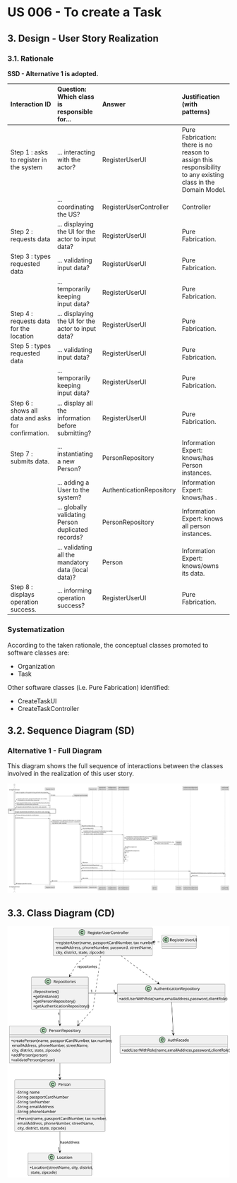 # US 006 - To create a Task

## 3. Design - User Story Realization

### 3.1. Rationale

**SSD - Alternative 1 is adopted.**

| Interaction ID                                     | Question: Which class is responsible for...         | Answer                   | Justification (with patterns)                                                                                 |
|:---------------------------------------------------|:----------------------------------------------------|:-------------------------|:--------------------------------------------------------------------------------------------------------------|
| Step 1 : asks to register in the system            | ... interacting with the actor?                     | RegisterUserUI           | Pure Fabrication: there is no reason to assign this responsibility to any existing class in the Domain Model. |
| 	                                                  | ... coordinating the US?                            | RegisterUserController   | Controller                                                                                                    |
| Step 2 : requests data                             | ... displaying the UI for the actor to input data?  | RegisterUserUI           | Pure Fabrication.                                                                                             |
| Step 3 : types requested data                      | ... validating input data?                          | RegisterUserUI           | Pure Fabrication.                                                                                             |
|                                                    | ... temporarily keeping input data?                 | RegisterUserUI           | Pure Fabrication.                                                                                             |
| Step 4 : requests data for the location            | ... displaying the UI for the actor to input data?  | RegisterUserUI           | Pure Fabrication.                                                                                             |
| Step 5 : types requested data                      | ... validating input data?                          | RegisterUserUI           | Pure Fabrication.                                                                                             |
|                                                    | ... temporarily keeping input data?                 | RegisterUserUI           | Pure Fabrication.                                                                                             |
| Step 6 : shows all data and asks for confirmation. | ... display all the information before submitting?  | RegisterUserUI           | Pure Fabrication.                                                                                             |              
| Step 7 : submits data.                             | ... instantiating a new Person?                     | PersonRepository         | Information Expert: knows/has Person instances.                                                               | 
| 	                                                  | ... adding a User to the system?                    | AuthenticationRepository | Information Expert: knows/has .                                                                               |
|                                                    | ... globally validating Person duplicated records?  | PersonRepository         | Information Expert: knows all person instances.                                                               |
| 	                                                  | ... validating all the mandatory data (local data)? | Person                   | Information Expert: knows/owns its data.                                                                      |  
| Step 8 : displays operation success.               | ... informing operation success?                    | RegisterUserUI           | Pure Fabrication.                                                                                             | 

### Systematization ##

According to the taken rationale, the conceptual classes promoted to software classes are:

* Organization
* Task

Other software classes (i.e. Pure Fabrication) identified:

* CreateTaskUI
* CreateTaskController

## 3.2. Sequence Diagram (SD)

### Alternative 1 - Full Diagram

This diagram shows the full sequence of interactions between the classes involved in the realization of this user story.

![Sequence Diagram - Full](svg/us007-sequence-diagram-split.svg)


## 3.3. Class Diagram (CD)

![Class Diagram](svg/us007-class-diagram.svg)